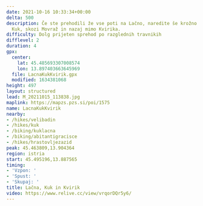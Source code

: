 ```yaml
---
date: 2021-10-16 10:33:34+00:00
delta: 500
description: Če ste prehodili že vse poti na Lačno, naredite še krožno pot čez Lačno,
  Kuk, skozi Movraž in nazaj mimo Kvirika.
difficulty: Dolg prijeten sprehod po razglednih travnikih
difflevel: 2
duration: 4
gpx:
  center:
    lat: 45.485693307008574
    lon: 13.897403663645969
  file: LacnaKukKvirik.gpx
  modified: 1634381068
height: 497
layout: structured
lead: M_20211015_113838.jpg
maplink: https://mapzs.pzs.si/poi/1575
name: LacnaKukKvirik
nearby:
- /hikes/velibadin
- /hikes/kuk
- /biking/kuklacna
- /biking/abitantigracisce
- /hikes/hrastovljezazid
peak: 45.463809,13.904364
region: istria
start: 45.495196,13.887565
timing:
- 'Vzpon: '
- 'Spust: '
- 'Skupaj: '
title: Lačna, Kuk in Kvirik
video: https://www.relive.cc/view/vrqorDQr5y6/
---
```

